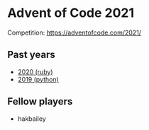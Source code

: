 # Advent of Code 2021

Competition: https://adventofcode.com/2021/

## Past years

* [2020 (ruby)](https://github.com/matt-bernhardt/advent_of_code_2020)
* [2019 (python)](https://github.com/matt-bernhardt/advent_of_code_2019)

## Fellow players

* hakbailey
